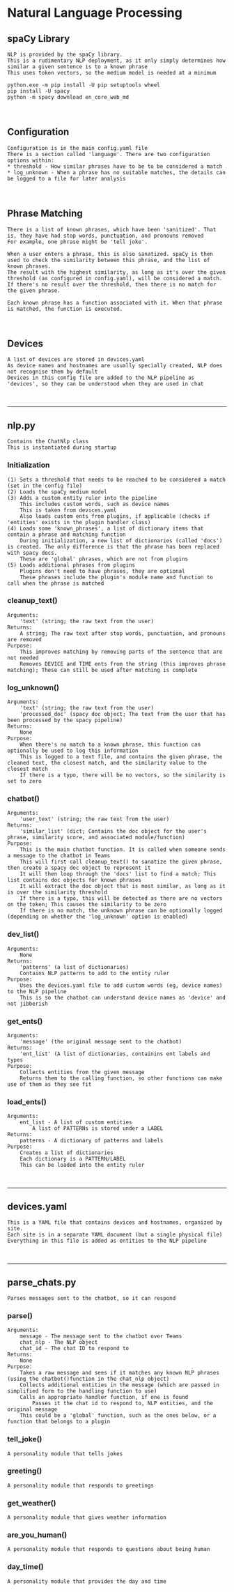 # Natural Language Processing


## spaCy Library
    NLP is provided by the spaCy library.
    This is a rudimentary NLP deployment, as it only simply determines how similar a given sentence is to a known phrase
    This uses token vectors, so the medium model is needed at a minimum

```
python.exe -m pip install -U pip setuptools wheel
pip install -U spacy
python -m spacy download en_core_web_md
```

&nbsp;<br>
## Configuration
    Configuration is in the main config.yaml file
    There is a section called 'language'. There are two configuration options within:
    * threshold - How similar phrases have to be to be considered a match
    * log_unknown - When a phrase has no suitable matches, the details can be logged to a file for later analysis


&nbsp;<br>
## Phrase Matching
    There is a list of known phrases, which have been 'sanitized'. That is, they have had stop words, punctuation, and pronouns removed
    For example, one phrase might be 'tell joke'.
    
    When a user enters a phrase, this is also sanatized. spaCy is then used to check the similarity between this phrase, and the list of known phrases.
    The result with the highest similarity, as long as it's over the given threshold (as configured in config.yaml), will be considered a match.
    If there's no result over the threshold, then there is no match for the given phrase.
    
    Each known phrase has a function associated with it. When that phrase is matched, the function is executed.
    
    
&nbsp;<br>
## Devices
    A list of devices are stored in devices.yaml
    As device names and hostnames are usually specially created, NLP does not recognise them by default
    Devices in this config file are added to the NLP pipeline as 'devices', so they can be understood when they are used in chat


&nbsp;<br>
- - - -
## nlp.py
    Contains the ChatNlp class
    This is instantiated during startup
    
### Initialization
    (1) Sets a threshold that needs to be reached to be considered a match (set in the config file)
    (2) Loads the spaCy medium model
    (3) Adds a custom entity ruler into the pipeline
        This includes custom words, such as device names
        This is taken from devices.yaml
        Also loads custom ents from plugins, if applicable (checks if 'entities' exists in the plugin handler class)
    (4) Loads some 'known_phrases', a list of dictionary items that contain a phrase and matching function
        During initialization, a new list of dictionaries (called 'docs') is created. The only difference is that the phrase has been replaced with spacy docs.
        These are 'global' phrases, which are not from plugins
    (5) Loads additional phrases from plugins
        Plugins don't need to have phrases, they are optional
        These phrases include the plugin's module name and function to call when the phrase is matched

### cleanup_text()
    Arguments: 
        'text' (string; the raw text from the user)
    Returns: 
        A string; The raw text after stop words, punctuation, and pronouns are removed
    Purpose:
        This improves matching by removing parts of the sentence that are not needed
        Removes DEVICE and TIME ents from the string (this improves phrase matching); These can still be used after matching is complete

### log_unknown()
    Arguments:
        'text' (string; the raw text from the user)
        'processed_doc' (spacy doc object; The text from the user that has been processed by the spacy pipeline)
    Returns:
        None
    Purpose:
        When there's no match to a known phrase, this function can optionally be used to log this information
        This is logged to a text file, and contains the given phrase, the cleaned text, the closest match, and the similarity value to the closest match
        If there is a typo, there will be no vectors, so the similarity is set to zero

### chatbot()
    Arguments:
        'user_text' (string; the raw text from the user)
    Returns:
        'similar_list' (dict; Contains the doc object for the user's phrase, similarity score, and associated module/function)
    Purpose:
        This is the main chatbot function. It is called when someone sends a message to the chatbot in Teams
        This will first call cleanup_text() to sanatize the given phrase, then create a spacy doc object to represent it
        It will then loop through the 'docs' list to find a match; This list contains doc objects for known phrases
        It will extract the doc object that is most similar, as long as it is over the similarity threshold
        If there is a typo, this will be detected as there are no vectors on the token; This causes the similarity to be zero
        If there is no match, the unknown phrase can be optionally logged (depending on whether the 'log_unknown' option is enabled)
        
### dev_list()
    Arguments:
        None
    Returns:
        'patterns' (a list of dictionaries)
        Contains NLP patterns to add to the entity ruler
    Purpose:
        Uses the devices.yaml file to add custom words (eg, device names) to the NLP pipeline
        This is so the chatbot can understand device names as 'device' and not jibberish
        
### get_ents()
    Arguments:
        'message' (the original message sent to the chatbot)
    Returns:
        'ent_list' (A list of dictionaries, containins ent labels and types
    Purpose:
        Collects entities from the given message
        Returns them to the calling function, so other functions can make use of them as they see fit
        
### load_ents()
    Arguments:
        ent_list - A list of custom entities
            A list of PATTERNs is stored under a LABEL
    Returns:
        patterns - A dictionary of patterns and labels
    Purpose:
        Creates a list of dictionaries
        Each dictionary is a PATTERN/LABEL
        This can be loaded into the entity ruler
        
        
&nbsp;<br>
- - - -
## devices.yaml
    This is a YAML file that contains devices and hostnames, organized by site.
    Each site is in a separate YAML document (but a single physical file)
    Everything in this file is added as entities to the NLP pipeline


&nbsp;<br>
- - - -
## parse_chats.py
    Parses messages sent to the chatbot, so it can respond

### parse()
    Arguments:
        message - The message sent to the chatbot over Teams
        chat_nlp - The NLP object
        chat_id - The chat ID to respond to
    Returns:
        None
    Purpose:
        Takes a raw message and sees if it matches any known NLP phrases (using the chatbot()function in the chat_nlp object)
        Collects additional entities in the message (which are passed in simplified form to the handling function to use)
        Calls an appropriate handler function, if one is found
            Passes it the chat id to respond to, NLP entities, and the original message
        This could be a 'global' function, such as the ones below, or a function that belongs to a plugin
    
### tell_joke()
    A personality module that tells jokes
    
### greeting()
    A personality module that responds to greetings
    
### get_weather()
    A personality module that gives weather information
    
### are_you_human()
    A personality module that responds to questions about being human
    
### day_time()
    A personality module that provides the day and time
   
    



